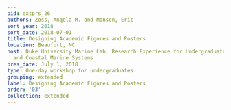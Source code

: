 ```yaml
---
pid: extprs_26
authors: Zoss, Angela M. and Monson, Eric
sort_year: 2018
sort_date: 2018-07-01
title: Designing Academic Figures and Posters
location: Beaufort, NC
host: Duke University Marine Lab, Research Experience for Undergraduates in Estuarine
  and Coastal Marine Systems
pres_date: July 1, 2018
type: One-day workshop for undergraduates
grouping: extended
label: Designing Academic Figures and Posters
order: '03'
collection: extended
---
```

